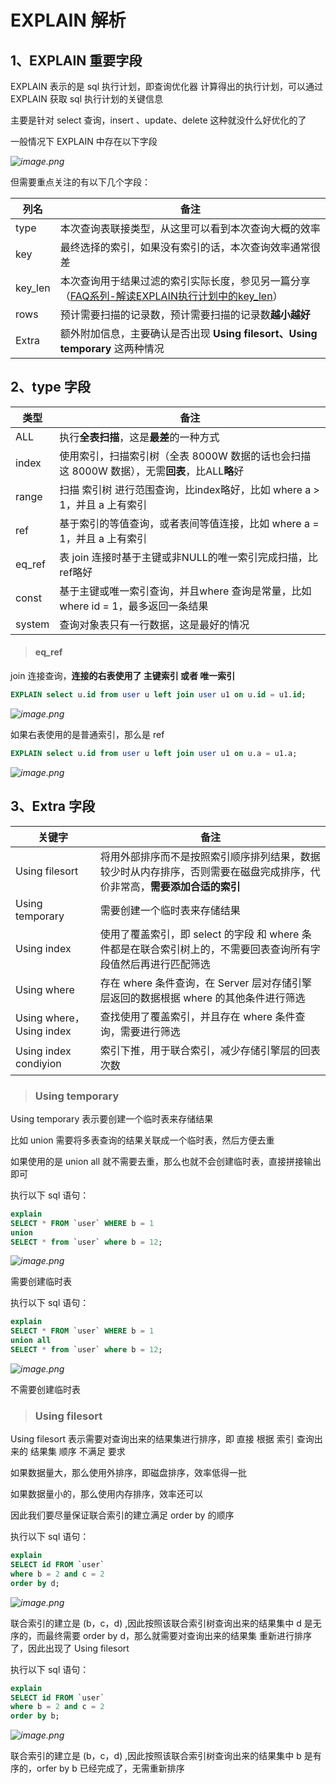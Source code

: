 # EXPLAIN 解析



## 1、EXPLAIN 重要字段

EXPLAIN 表示的是 sql 执行计划，即查询优化器 计算得出的执行计划，可以通过 EXPLAIN 获取 sql 执行计划的关键信息

主要是针对 select 查询，insert 、update、delete 这种就没什么好优化的了



一般情况下 EXPLAIN 中存在以下字段

*![image.png](https://pic.leetcode-cn.com/1603687617-FNvioe-image.png)*

但需要重点关注的有以下几个字段：

| 列名    | 备注                                                         |
| ------- | ------------------------------------------------------------ |
| type    | 本次查询表联接类型，从这里可以看到本次查询大概的效率         |
| key     | 最终选择的索引，如果没有索引的话，本次查询效率通常很差       |
| key_len | 本次查询用于结果过滤的索引实际长度，参见另一篇分享（[FAQ系列-解读EXPLAIN执行计划中的key_len](http://imysql.com/2015/10/20/mysql-faq-key-len-in-explain.shtml)） |
| rows    | 预计需要扫描的记录数，预计需要扫描的记录数**越小越好**       |
| Extra   | 额外附加信息，主要确认是否出现 **Using filesort、Using temporary** 这两种情况 |



## 2、type 字段

| 类型   | 备注                                                         |
| ------ | ------------------------------------------------------------ |
| ALL    | 执行**全表扫描**，这是**最差**的一种方式                     |
| index  | 使用索引，扫描索引树（全表 8000W 数据的话也会扫描这 8000W 数据），无需**回表**，比ALL**略**好 |
| range  | 扫描 索引树 进行范围查询，比index略好，比如 where a > 1，并且 a 上有索引 |
| ref    | 基于索引的等值查询，或者表间等值连接，比如 where a = 1，并且 a 上有索引 |
| eq_ref | 表 join 连接时基于主键或非NULL的唯一索引完成扫描，比ref略好  |
| const  | 基于主键或唯一索引查询，并且where 查询是常量，比如 where id = 1，最多返回一条结果 |
| system | 查询对象表只有一行数据，这是最好的情况                       |



> #### eq_ref

join 连接查询，**连接的右表使用了 主键索引 或者 唯一索引**

```sql
EXPLAIN select u.id from user u left join user u1 on u.id = u1.id;
```

*![image.png](https://pic.leetcode-cn.com/1604488890-qxOZlW-image.png)*



如果右表使用的是普通索引，那么是 ref

```sql
EXPLAIN select u.id from user u left join user u1 on u.a = u1.a;
```

*![image.png](https://pic.leetcode-cn.com/1604489021-Exwsot-image.png)*





## 3、Extra 字段



| 关键字                   | 备注                                                         |
| ------------------------ | ------------------------------------------------------------ |
| Using filesort           | 将用外部排序而不是按照索引顺序排列结果，数据较少时从内存排序，否则需要在磁盘完成排序，代价非常高，**需要添加合适的索引** |
| Using temporary          | 需要创建一个临时表来存储结果                                 |
| Using index              | 使用了覆盖索引，即 select 的字段 和 where 条件都是在联合索引树上的，不需要回表查询所有字段值然后再进行匹配筛选 |
| Using where              | 存在 where 条件查询，在 Server 层对存储引擎层返回的数据根据 where 的其他条件进行筛选 |
| Using where，Using index | 查找使用了覆盖索引，并且存在 where 条件查询，需要进行筛选    |
| Using index condiyion    | 索引下推，用于联合索引，减少存储引擎层的回表次数             |





> ### Using temporary

Using temporary 表示要创建一个临时表来存储结果

比如 union 需要将多表查询的结果关联成一个临时表，然后方便去重

如果使用的是 union all 就不需要去重，那么也就不会创建临时表，直接拼接输出即可



执行以下 sql 语句：

```sql
explain 
SELECT * FROM `user` WHERE b = 1 
union 
SELECT * from `user` where b = 12;
```

*![image.png](https://pic.leetcode-cn.com/1603866098-TiCUJW-image.png)*

需要创建临时表



执行以下 sql 语句：

```sql
explain 
SELECT * FROM `user` WHERE b = 1 
union all 
SELECT * from `user` where b = 12;
```

*![image.png](https://pic.leetcode-cn.com/1603866205-qCRaIe-image.png)*

不需要创建临时表





> ### Using filesort

Using filesort 表示需要对查询出来的结果集进行排序，即 直接 根据 索引 查询出来的 结果集 顺序 不满足 要求

如果数据量大，那么使用外排序，即磁盘排序，效率低得一批

如果数据量小的，那么使用内存排序，效率还可以

因此我们要尽量保证联合索引的建立满足 order by 的顺序



执行以下 sql 语句：

```sql
explain 
SELECT id FROM `user` 
where b = 2 and c = 2 
order by d; 
```

*![image.png](https://pic.leetcode-cn.com/1603690290-GrYbdw-image.png)*

联合索引的建立是 (b，c，d) ,因此按照该联合索引树查询出来的结果集中 d 是无序的，而最终需要 order by d，那么就需要对查询出来的结果集 重新进行排序了，因此出现了 Using filesort



执行以下 sql 语句：

```sql
explain 
SELECT id FROM `user` 
where b = 2 and c = 2 
order by b; 
```

*![image.png](https://pic.leetcode-cn.com/1603690221-EODPDL-image.png)*

联合索引的建立是 (b，c，d) ,因此按照该联合索引树查询出来的结果集中 b 是有序的，orfer by b 已经完成了，无需重新排序